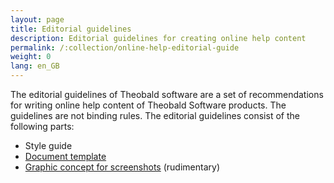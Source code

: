 ```yaml
---
layout: page
title: Editorial guidelines
description: Editorial guidelines for creating online help content
permalink: /:collection/online-help-editorial-guide
weight: 0
lang: en_GB
---
```


The editorial guidelines of Theobald software are a set of recommendations for writing online help content of Theobald Software products. The guidelines are not binding rules.
The editorial guidelines consist of the following parts:
- Style guide
- [Document template](https://help.theobald-software.com/en/about_template)
- [Graphic concept for screenshots](https://help.theobald-software.com/en/screenshots) (rudimentary)
